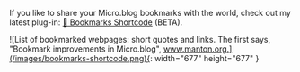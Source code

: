 ---
---

If you like to share your Micro.blog bookmarks with the world, check out my latest plug-in: [🔖 Bookmarks Shortcode](https://micro.blog/account/plugins/view/84) (BETA).

![List of bookmarked webpages: short quotes and links. The first says, "Bookmark improvements in Micro.blog", www.manton.org.](/images/bookmarks-shortcode.png){: width="677" height="677" }
